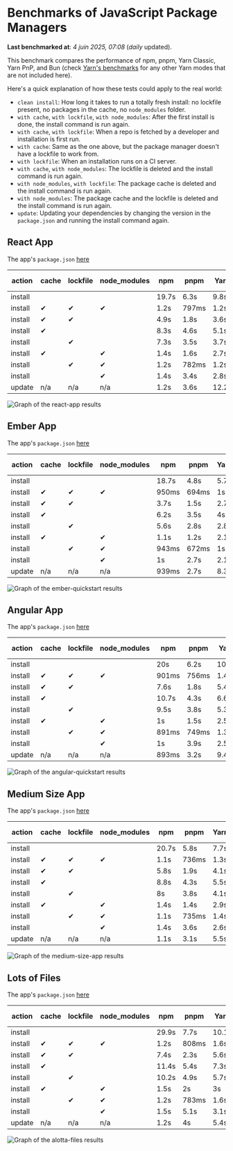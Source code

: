 # Benchmarks of JavaScript Package Managers

**Last benchmarked at**: _4 juin 2025, 07:08_ (_daily_ updated).

This benchmark compares the performance of npm, pnpm, Yarn Classic, Yarn PnP, and Bun (check [Yarn's benchmarks](https://yarnpkg.com/benchmarks) for any other Yarn modes that are not included here).

Here's a quick explanation of how these tests could apply to the real world:

- `clean install`: How long it takes to run a totally fresh install: no lockfile present, no packages in the cache, no `node_modules` folder.
- `with cache`, `with lockfile`, `with node_modules`: After the first install is done, the install command is run again.
- `with cache`, `with lockfile`: When a repo is fetched by a developer and installation is first run.
- `with cache`: Same as the one above, but the package manager doesn't have a lockfile to work from.
- `with lockfile`: When an installation runs on a CI server.
- `with cache`, `with node_modules`: The lockfile is deleted and the install command is run again.
- `with node_modules`, `with lockfile`: The package cache is deleted and the install command is run again.
- `with node_modules`: The package cache and the lockfile is deleted and the install command is run again.
- `update`: Updating your dependencies by changing the version in the `package.json` and running the install command again.

## React App

The app's `package.json` [here](./fixtures/react-app/package.json)

| action  | cache | lockfile | node_modules| npm | pnpm | Yarn | Yarn PnP | Bun |
| ---     | ---   | ---      | ---         | --- | ---  | ---  | ---      | --- |
| install |       |          |             | 19.7s | 6.3s | 9.8s | 2.7s | 1.3s |
| install | ✔     | ✔        | ✔           | 1.2s | 797ms | 1.2s | n/a | 35ms |
| install | ✔     | ✔        |             | 4.9s | 1.8s | 3.6s | 1s | 444ms |
| install | ✔     |          |             | 8.3s | 4.6s | 5.1s | 2.4s | 419ms |
| install |       | ✔        |             | 7.3s | 3.5s | 3.7s | 1s | 419ms |
| install | ✔     |          | ✔           | 1.4s | 1.6s | 2.7s | n/a | 34ms |
| install |       | ✔        | ✔           | 1.2s | 782ms | 1.2s | n/a | 31ms |
| install |       |          | ✔           | 1.4s | 3.4s | 2.8s | n/a | 31ms |
| update  | n/a | n/a | n/a | 1.2s | 3.6s | 12.2s | 3.1s | 35ms |

<img alt="Graph of the react-app results" src="results/img/react-app.svg" />

## Ember App

The app's `package.json` [here](./fixtures/ember-quickstart/package.json)

| action  | cache | lockfile | node_modules| npm | pnpm | Yarn | Yarn PnP | Bun |
| ---     | ---   | ---      | ---         | --- | ---  | ---  | ---      | --- |
| install |       |          |             | 18.7s | 4.8s | 5.7s | 2.5s | 1s |
| install | ✔     | ✔        | ✔           | 950ms | 694ms | 1s | n/a | 28ms |
| install | ✔     | ✔        |             | 3.7s | 1.5s | 2.7s | 905ms | 328ms |
| install | ✔     |          |             | 6.2s | 3.5s | 4s | 1.9s | 334ms |
| install |       | ✔        |             | 5.6s | 2.8s | 2.8s | 883ms | 343ms |
| install | ✔     |          | ✔           | 1.1s | 1.2s | 2.1s | n/a | 28ms |
| install |       | ✔        | ✔           | 943ms | 672ms | 1s | n/a | 25ms |
| install |       |          | ✔           | 1s | 2.7s | 2.1s | n/a | 24ms |
| update  | n/a | n/a | n/a | 939ms | 2.7s | 8.3s | 2.9s | 27ms |

<img alt="Graph of the ember-quickstart results" src="results/img/ember-quickstart.svg" />

## Angular App

The app's `package.json` [here](./fixtures/angular-quickstart/package.json)

| action  | cache | lockfile | node_modules| npm | pnpm | Yarn | Yarn PnP | Bun |
| ---     | ---   | ---      | ---         | --- | ---  | ---  | ---      | --- |
| install |       |          |             | 20s | 6.2s | 10.9s | 2.9s | 1.6s |
| install | ✔     | ✔        | ✔           | 901ms | 756ms | 1.4s | n/a | 29ms |
| install | ✔     | ✔        |             | 7.6s | 1.8s | 5.4s | 1.2s | 852ms |
| install | ✔     |          |             | 10.7s | 4.3s | 6.6s | 2.5s | 817ms |
| install |       | ✔        |             | 9.5s | 3.8s | 5.3s | 1.2s | 829ms |
| install | ✔     |          | ✔           | 1s | 1.5s | 2.5s | n/a | 29ms |
| install |       | ✔        | ✔           | 891ms | 749ms | 1.3s | n/a | 26ms |
| install |       |          | ✔           | 1s | 3.9s | 2.5s | n/a | 27ms |
| update  | n/a | n/a | n/a | 893ms | 3.2s | 9.4s | 2.5s | 33ms |

<img alt="Graph of the angular-quickstart results" src="results/img/angular-quickstart.svg" />

## Medium Size App

The app's `package.json` [here](./fixtures/medium-size-app/package.json)

| action  | cache | lockfile | node_modules| npm | pnpm | Yarn | Yarn PnP | Bun |
| ---     | ---   | ---      | ---         | --- | ---  | ---  | ---      | --- |
| install |       |          |             | 20.7s | 5.8s | 7.7s | 2.9s | 1.6s |
| install | ✔     | ✔        | ✔           | 1.1s | 736ms | 1.3s | n/a | 32ms |
| install | ✔     | ✔        |             | 5.8s | 1.9s | 4.1s | 1.2s | 480ms |
| install | ✔     |          |             | 8.8s | 4.3s | 5.5s | 2.8s | 467ms |
| install |       | ✔        |             | 8s | 3.8s | 4.1s | 1.1s | 463ms |
| install | ✔     |          | ✔           | 1.4s | 1.4s | 2.9s | n/a | 31ms |
| install |       | ✔        | ✔           | 1.1s | 735ms | 1.4s | n/a | 29ms |
| install |       |          | ✔           | 1.4s | 3.6s | 2.6s | n/a | 28ms |
| update  | n/a | n/a | n/a | 1.1s | 3.1s | 5.5s | 2.3s | 39ms |

<img alt="Graph of the medium-size-app results" src="results/img/medium-size-app.svg" />

## Lots of Files

The app's `package.json` [here](./fixtures/alotta-files/package.json)

| action  | cache | lockfile | node_modules| npm | pnpm | Yarn | Yarn PnP | Bun |
| ---     | ---   | ---      | ---         | --- | ---  | ---  | ---      | --- |
| install |       |          |             | 29.9s | 7.7s | 10.1s | 3.6s | 1.6s |
| install | ✔     | ✔        | ✔           | 1.2s | 808ms | 1.6s | n/a | 40ms |
| install | ✔     | ✔        |             | 7.4s | 2.3s | 5.6s | 1.4s | 710ms |
| install | ✔     |          |             | 11.4s | 5.4s | 7.3s | 2.9s | 701ms |
| install |       | ✔        |             | 10.2s | 4.9s | 5.7s | 1.3s | 704ms |
| install | ✔     |          | ✔           | 1.5s | 2s | 3s | n/a | 40ms |
| install |       | ✔        | ✔           | 1.2s | 783ms | 1.6s | n/a | 35ms |
| install |       |          | ✔           | 1.5s | 5.1s | 3.1s | n/a | 36ms |
| update  | n/a | n/a | n/a | 1.2s | 4s | 5.4s | 2.9s | 85ms |

<img alt="Graph of the alotta-files results" src="results/img/alotta-files.svg" />